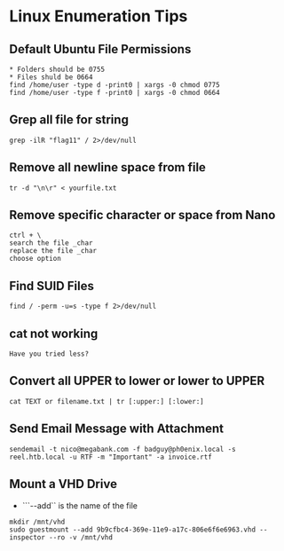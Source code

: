 # Linux Enumeration Tips

## Default Ubuntu File Permissions
```
* Folders should be 0755
* Files shuld be 0664
find /home/user -type d -print0 | xargs -0 chmod 0775
find /home/user -type f -print0 | xargs -0 chmod 0664
```

## Grep all file for string
```
grep -ilR "flag11" / 2>/dev/null
```

## Remove all newline space from file 
```
tr -d "\n\r" < yourfile.txt
```

## Remove specific character or space from Nano
```
ctrl + \
search the file _char
replace the file _char
choose option
```

## Find SUID Files
```
find / -perm -u=s -type f 2>/dev/null
```

## cat not working
```
Have you tried less?
```

## Convert all UPPER to lower or lower to UPPER
```
cat TEXT or filename.txt | tr [:upper:] [:lower:]
```

## Send Email Message with Attachment
```
sendemail -t nico@megabank.com -f badguy@ph0enix.local -s reel.htb.local -u RTF -m "Important" -a invoice.rtf
```

 ## Mount a VHD Drive
 - ```--add`` is the name of the file
 ```
 mkdir /mnt/vhd
 sudo guestmount --add 9b9cfbc4-369e-11e9-a17c-806e6f6e6963.vhd --inspector --ro -v /mnt/vhd
 ```